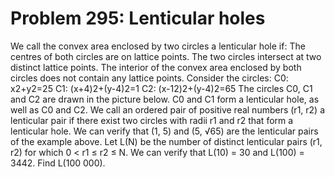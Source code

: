 # Problem 295: Lenticular holes
We call the convex area enclosed by two circles a lenticular hole if:
The centres of both circles are on lattice points. The two circles
intersect at two distinct lattice points. The interior of the convex
area enclosed by both circles does not contain any lattice points.
Consider the circles: C0: x2+y2=25 C1: (x+4)2+(y-4)2=1 C2:
(x-12)2+(y-4)2=65 The circles C0, C1 and C2 are drawn in the picture
below. C0 and C1 form a lenticular hole, as well as C0 and C2. We call
an ordered pair of positive real numbers (r1, r2) a lenticular pair if
there exist two circles with radii r1 and r2 that form a lenticular
hole. We can verify that (1, 5) and (5, √65) are the lenticular pairs of
the example above. Let L(N) be the number of distinct lenticular pairs
(r1, r2) for which 0 &lt; r1 ≤ r2 ≤ N. We can verify that L(10) = 30 and
L(100) = 3442. Find L(100 000).
